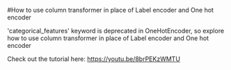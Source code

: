 #How to use column transformer in place of Label encoder and One hot encoder

'categorical_features' keyword is deprecated in OneHotEncoder, so explore how to use column transformer 
in place of Label encoder and One hot encoder

Check out the tutorial here: https://youtu.be/8brPEKzWMTU
